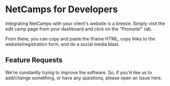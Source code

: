 NetCamps for Developers
=======================

Integrating NetCamps with your client's website is a breeze.  Simply visit the edit camp page from your dashboard and click on the "Promote!" tab.

From there, you can copy and paste the iframe HTML, copy links to the website/registration form, and do a social media blast.

Feature Requests
----------------

We're constantly trying to improve the software.  So, if you'd like us to add/change something, or have any questions, please open an issue here.